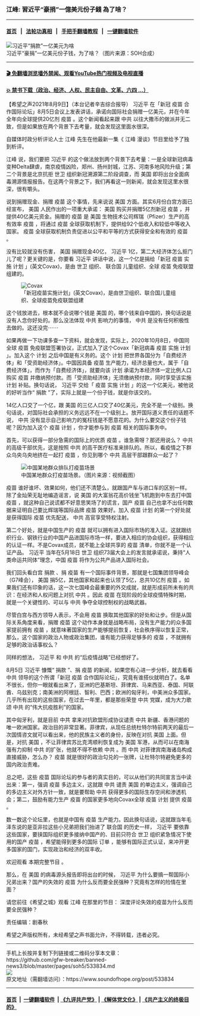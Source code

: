 ### 江峰: 習近平“豪捐”一億美元份子錢  為了啥？
------------------------

#### [首页](https://github.com/gfw-breaker/banned-news3/blob/master/README.md) &nbsp;&nbsp;|&nbsp;&nbsp; [法轮功真相](https://github.com/begood0513/basic/blob/master/README.md)  &nbsp;&nbsp;|&nbsp;&nbsp; [手把手翻墙教程](https://github.com/gfw-breaker/guides/wiki)  &nbsp;&nbsp;|&nbsp;&nbsp; [一键翻墙软件](https://github.com/gfw-breaker/nogfw/blob/master/README.md)  



<div><img alt="习近平“捐款”一亿美元为啥" src="https://img.soundofhope.org/2021-08/1628536306181.jpg"/>
<br/><figcaption class="caption">
 习近平“豪捐”一亿美元份子钱，为了啥？（图片来源：SOH合成）
</figcaption></div><hr/>

#### [ 🎬  免翻墙浏览墙外禁闻、观看YouTube热门视频及电视直播](https://github.com/gfw-breaker/HelloWorld)

#### [ 💥  禁书下载（政治、经济、人权、民主自由、文革、六四 ...）](https://github.com/gfw-breaker/books/blob/master/README.md)

<div><div class="Content__Wrapper sc-1bvya0-0 grZQxZ">
 <p class="meta-top">
  <span class="meta">
   【希望之声2021年8月9日】（本台记者辛吉综合报导）
  </span>
  <ok href="/term/1063">
   习近平
  </ok>
  在「新冠
  <ok href="/term/19628">
   疫苗
  </ok>
  合作国际论坛」8月5日会议上发表讲话，承诺向国际社会捐赠一亿美元，并在今年全年向全球提供20亿剂
  <ok href="/term/19628">
   疫苗
  </ok>
  。这个新闻看起来跟
  <ok href="/term/1059">
   中共
  </ok>
  以往大撒币的做派并无二致，但是如果放在两个背景下去考量，就会发现这里面水很深。
 </p>
 <p>
  自媒体时政分析评论人士
  <ok href="/term/3461">
   江峰
  </ok>
  先生在他最新一集《
  <ok href="/term/3461">
   江峰
  </ok>
  漫谈》节目里给予了独到析评。
 </p>
 <div class="AD_Embed__Wrap-sc-1xslmin-0 igMuqX module desktop">
  <div>
  </div>
 </div>
 <p>
  <ok href="/term/3461">
   江峰
  </ok>
  说，我们要把
  <ok href="/term/1063">
   习近平
  </ok>
  的这个做法放到两个背景下去考量：一是全球新冠病毒变种Delta肆虐，南京疫情凶险，郑州、扬州封城，江苏、河南多地风险升级；第二个背景是北京抗拒
  <ok href="/term/16055">
   世卫
  </ok>
  组织新冠溯源第二阶段调查，而
  <ok href="/term/1045">
   美国
  </ok>
  即将出台全面病毒溯源情报报告。在这两个背景之下，我们再看这一则新闻，就会发现这里水很深，很有嚼头。
 </p>
 <p>
  说到捐赠现金、捐赠
  <ok href="/term/19628">
   疫苗
  </ok>
  这个事情，先来说说
  <ok href="/term/1045">
   美国
  </ok>
  方面。其实6月份白宫方面已经宣布，
  <ok href="/term/1045">
   美国
  </ok>
  人民作出的一项重大承诺：
  <ok href="/term/1045">
   美国
  </ok>
  购买并捐赠5亿剂新冠
  <ok href="/term/19628">
   疫苗
  </ok>
  ，并提供40亿美元资金。捐赠的
  <ok href="/term/19628">
   疫苗
  </ok>
  是
  <ok href="/term/1045">
   美国
  </ok>
  生物技术公司辉瑞（Pfizer）生产的高有效率
  <ok href="/term/19628">
   疫苗
  </ok>
  ，将通过
  <ok href="/term/19628">
   疫苗
  </ok>
  全球获取机制下，提供给92个低收入和较低中等收入国家。
  <ok href="/term/19628">
   疫苗
  </ok>
  全球获取机制负责促进以公平和平等的方式获得安全和有效的
  <ok href="/term/19628">
   疫苗
  </ok>
  。
 </p>
 <p>
  没有比较就没有伤害，
  <ok href="/term/1045">
   美国
  </ok>
  捐赠现金40亿，
  <ok href="/term/1063">
   习近平
  </ok>
  1亿，第二大经济体怎么抠门儿了呢？更关键的是，你要看
  <ok href="/term/1063">
   习近平
  </ok>
  讲话中说，这一个亿是捐给「新冠
  <ok href="/term/19628">
   疫苗
  </ok>
  实施
  <ok href="/term/89202">
   计划
  </ok>
  」(英文Covax)，是由
  <ok href="/term/16055">
   世卫
  </ok>
  组织、
  <ok href="/term/2372">
   联合国
  </ok>
  儿童组织、全球
  <ok href="/term/19628">
   疫苗
  </ok>
  免疫联盟组建的。
 </p>
 <figure class="OImage__StyledFigure-sc-1lfley0-0 hHSfVg">
  <img alt="Covax" src="https://img.soundofhope.org/2021-08/1628535991816.jpg"/>
  <br/><figcaption>
   「新冠疫苗实施计划」(英文Covax)，是由世卫组织、联合国儿童组织、全球疫苗免疫联盟组建
  </figcaption>
 </figure>
 <p>
  这个钱放进去，根本就不会说哪个钱是
  <ok href="/term/1045">
   美国
  </ok>
  的，哪个钱来自中国的，换句话说是没有人念你好处的。那么没法体现
  <ok href="/term/1059">
   中共
  </ok>
  影响力的事情，
  <ok href="/term/1059">
   中共
  </ok>
  是没有任何积极性去做的。这还没完⋯⋯
 </p>
 <p>
  如果再做一下功课多查一下资料，就会发现，实际上，2020年10月8日，中国同全球
  <ok href="/term/19628">
   疫苗
  </ok>
  免疫联盟签署协议，正式加入了这个Covax「新冠病毒
  <ok href="/term/19628">
   疫苗
  </ok>
  实施
  <ok href="/term/89202">
   计划
  </ok>
  」。加入这个
  <ok href="/term/89202">
   计划
  </ok>
  之后中国是有义务的。这个
  <ok href="/term/89202">
   计划
  </ok>
  把世界各国分为「自费经济体」和「受资助经济体」。中国因具备
  <ok href="/term/19628">
   疫苗
  </ok>
  生产能力，经济总量也大，属于「自费经济体」，而作为「自费经济体」，就要向该
  <ok href="/term/89202">
   计划
  </ok>
  承诺为本经济体一定比例人口购买
  <ok href="/term/19628">
   疫苗
  </ok>
  并缴纳预付款。而「受资助经济体」无须缴纳预付款，同时享受该实施
  <ok href="/term/89202">
   计划
  </ok>
  补贴。换句话说，
  <ok href="/term/1063">
   习近平
  </ok>
  交给「
  <ok href="/term/19628">
   疫苗
  </ok>
  实施
  <ok href="/term/89202">
   计划
  </ok>
  」的这一个亿美元，被他说的好听当作“
  <ok href="/term/12474">
   捐款
  </ok>
  ”了，实际上就是一个份子钱，就是你该交的。
 </p>
 <p>
  14亿人口交了一个亿，跟
  <ok href="/term/1045">
   美国
  </ok>
  的三亿人口交了40亿美元，完全不是一个级别。换句话说，对国际社会承担的义务远远不在一个级别上。放开国际道义责任的话题不说，
  <ok href="/term/1059">
   中共
  </ok>
  没有显示自己影响力的冤枉钱是不愿意花的。为什么要交这个份子钱呢？因为加入这个
  <ok href="/term/19628">
   疫苗
  </ok>
  <ok href="/term/89202">
   计划
  </ok>
  ，你才能参与到
  <ok href="/term/19628">
   疫苗
  </ok>
  相关的国际事务中。
 </p>
 <p>
  首先，可以获得一部分急需的国际上的优质
  <ok href="/term/19628">
   疫苗
  </ok>
  。谁急需呀？那还用说么？
  <ok href="/term/1059">
   中共
  </ok>
  的高级干部优先，这是按照
  <ok href="/term/1059">
   中共
  </ok>
  的高干医疗标准来排队的。所以，看疫情之下群众乌央乌央地挤在一起打
  <ok href="/term/19628">
   疫苗
  </ok>
  ，你见到哪个
  <ok href="/term/1059">
   中共
  </ok>
  高层干部跟群众一起了？
 </p>
 <figure class="OImage__StyledFigure-sc-1lfley0-0 hHSfVg">
  <img alt="中国某地群众排队打疫苗场景" src="https://img.soundofhope.org/2021-08/1628536148384.jpg"/>
  <br/><figcaption>
   中国某地群众打疫苗场景。（图片来源：视频截图）
  </figcaption>
 </figure>
 <p>
  <ok href="/term/19628">
   疫苗
  </ok>
  谁好谁坏、效果如何，他们还不清楚么，就跟国产车与进口车的区别一样。除了金灿荣无耻地编造谣言，说
  <ok href="/term/1045">
   美国
  </ok>
  的大富翁花高价钱坐飞机跑到中东去打中国
  <ok href="/term/19628">
   疫苗
  </ok>
  ，就这种自己说谎都不好意思笑场了的谎言，国产
  <ok href="/term/19628">
   疫苗
  </ok>
  自己也拿不出任何数据来证明自己要比辉瑞等国际品牌
  <ok href="/term/19628">
   疫苗
  </ok>
  效果好。加入
  <ok href="/term/19628">
   疫苗
  </ok>
  <ok href="/term/89202">
   计划
  </ok>
  的第一个好处就是获得国际
  <ok href="/term/19628">
   疫苗
  </ok>
  优先配送，
  <ok href="/term/1059">
   中共
  </ok>
  高官享受特权注射。
 </p>
 <div class="AD_Embed__Wrap-sc-1xslmin-0 igMuqX module desktop">
  <div>
  </div>
 </div>
 <p>
  第二个好处，就是中国生产的
  <ok href="/term/19628">
   疫苗
  </ok>
  就可以拥有进入国际市场的准入证。这就跟纺织行业、钢铁行业的中国产品进国际市场一样，要进入相应的协会组织，获得相应的认证一样。不是Covax成员，就不能上全球共享的
  <ok href="/term/19628">
   疫苗
  </ok>
  清单，你就不是一个认证产品。
  <ok href="/term/1063">
   习近平
  </ok>
  当年在5月18日
  <ok href="/term/16055">
   世卫
  </ok>
  组织73届大会上的发言就承诺说，秉持“人类命运共同体”理念，中国
  <ok href="/term/19628">
   疫苗
  </ok>
  将作为公共产品进入国际社会。
 </p>
 <p>
  我们回头看白宫
  <ok href="/term/12474">
   捐款
  </ok>
  、捐
  <ok href="/term/19628">
   疫苗
  </ok>
  有一个国际事件背景，那就是七国集团领导峰会（G7峰会），
  <ok href="/term/1045">
   美国
  </ok>
  捐5亿，其他国家和起来也认领了5亿，总共10亿剂
  <ok href="/term/19628">
   疫苗
  </ok>
  。如果我们还有印象的话，这一次七国峰会最重要的外交成就，就是形成前所未有的共识：在经济和人权问题上对抗
  <ok href="/term/1059">
   中共
  </ok>
  。因此
  <ok href="/term/19628">
   疫苗
  </ok>
  在现阶段的全球疫情特殊时期，就是一个关键性的、可以与
  <ok href="/term/1059">
   中共
  </ok>
  争夺全球控制权的战略武器。
 </p>
 <p>
  尽管白宫与西方领导人表示，不会用
  <ok href="/term/19628">
   疫苗
  </ok>
  换取其他国家的好处和让步。但是从国际关系角度来看，捐赠
  <ok href="/term/19628">
   疫苗
  </ok>
  这个动作本身就是战略布局，没有生产能力的众多国家提前拥有
  <ok href="/term/19628">
   疫苗
  </ok>
  ，就意味著国家的生产能够提前恢复，社会秩序得以恢复正常，那么，这个国家的政治人物或政治集团，谁有能力获得足够多的
  <ok href="/term/19628">
   疫苗
  </ok>
  ，不就拥有足够的政治话事权么？
 </p>
 <p>
  同样的想法，
  <ok href="/term/1063">
   习近平
  </ok>
  和
  <ok href="/term/1059">
   中共
  </ok>
  的“后疫情战略”已经想好了。
 </p>
 <p>
  8月5日
  <ok href="/term/1063">
   习近平
  </ok>
  慷慨“
  <ok href="/term/12474">
   捐款
  </ok>
  ”、捐
  <ok href="/term/19628">
   疫苗
  </ok>
  的新闻，如果您有心进一步分析，就去看看
  <ok href="/term/1059">
   中共
  </ok>
  领导的这个所谓「新冠
  <ok href="/term/19628">
   疫苗
  </ok>
  合作国际论坛」，究竟有谁搭伙就明白了。名单不很长，但你一眼就看出来了，亚洲的巴基斯坦、菲律宾、马来西亚、泰国、阿联酋、乌兹别克；南美洲的阿根廷、智利、巴西；欧洲的匈牙利，中美洲众多国家。几乎所有出现的这些国家，在过去一年里，都是那些荣登
  <ok href="/term/1059">
   中共
  </ok>
  党媒，成为大力歌颂
  <ok href="/term/1059">
   中共
  </ok>
  的“伟大抗疫胜利”的国家。
 </p>
 <p>
  其中匈牙利，就是目前
  <ok href="/term/1059">
   中共
  </ok>
  拿来对抗欧盟形成协议谴责
  <ok href="/term/1059">
   中共
  </ok>
  新疆、香港问题的唯一欧洲国家。政治目的非常显著。菲律宾，从现任总统杜特尔特前两天的最后一次国情咨文就可以看出来，他的民族主义者的身份，反映在对抗
  <ok href="/term/1045">
   美国
  </ok>
  上面。但是，对抗
  <ok href="/term/1045">
   美国
  </ok>
  ，不让菲律宾苏比克湾顺利恢复成为
  <ok href="/term/1045">
   美国
  </ok>
  军港，从而可以在南海强有力抑制
  <ok href="/term/1059">
   中共
  </ok>
  的扩张，他就不得不依赖
  <ok href="/term/1059">
   中共
  </ok>
  。而
  <ok href="/term/1059">
   中共
  </ok>
  对菲律宾南海诸岛构成直接威胁，怎么办？
  <ok href="/term/19628">
   疫苗
  </ok>
  就是很好的政治勾兑的一张牌，让杜特尔特避免更多的国内政治责难。
 </p>
 <p>
  总之吧，这些
  <ok href="/term/19628">
   疫苗
  </ok>
  国际论坛的参与者的真实目的，可以从他们的共同宣言当中读出来：第一，强调
  <ok href="/term/19628">
   疫苗
  </ok>
  多边主义，这就跟
  <ok href="/term/1059">
   中共
  </ok>
  谴责
  <ok href="/term/1045">
   美国
  </ok>
  的单边主义，强调自己的多边主义对外方针一致，就是要帮助
  <ok href="/term/1059">
   中共
  </ok>
  获得更多的国际生存空间和渗透机会；第二，鼓励有能力生产
  <ok href="/term/19628">
   疫苗
  </ok>
  的国家更多地向Covax全球
  <ok href="/term/19628">
   疫苗
  </ok>
  <ok href="/term/89202">
   计划
  </ok>
  提供
  <ok href="/term/19628">
   疫苗
  </ok>
  。
 </p>
 <div class="AD_Embed__Wrap-sc-1xslmin-0 igMuqX module desktop">
  <div>
  </div>
 </div>
 <p>
  数一数这个论坛里，也就是中国有
  <ok href="/term/19628">
   疫苗
  </ok>
  生产能力。因此换句话说，这就跟当年毛泽东说的是亚非拉这些小兄弟把我们抬进了
  <ok href="/term/2372">
   联合国
  </ok>
  的历史一样，
  <ok href="/term/1063">
   习近平
  </ok>
  要依靠这些国家，要挟国际组织更多接纳中国产的、目前只符合
  <ok href="/term/16055">
   世卫
  </ok>
  组织紧急情况下使用的国产
  <ok href="/term/19628">
   疫苗
  </ok>
  ，希望能得到更多的国际
  <ok href="/term/59869">
   订单
  </ok>
  ，能够有国际正式认证，来冲开更多国家的国门，实现政治和经济的双丰收。
 </p>
 <p>
  欢迎观看
  <ok href="https://youtu.be/RBIBZe0EHfY">
   本期完整节目
  </ok>
  。
 </p>
 <p>
  那么，在
  <ok href="/term/1045">
   美国
  </ok>
  的病毒源头报告即将出台的时候，
  <ok href="/term/1063">
   习近平
  </ok>
  为什么要搞一帮国际小兄弟出来？国产的失效的
  <ok href="/term/19628">
   疫苗
  </ok>
  为什么反而要全民强种？究竟有怎样的险情在里面？
 </p>
 <p>
  请您前往《希望之城》观看
  <ok href="/term/3461">
   江峰
  </ok>
  在那里的节目：
  <ok href="https://landofhope.tv/p/1966">
   深度评论失效的疫苗为什么反而要全民强种？
  </ok>
 </p>
 <p class="meta-btm">
  责任编辑：剧春秋
 </p>
 <p class="meta-btm">
  希望之声版权所有，未经希望之声书面允许，不得转载，违者必究。
 </p>
</div>
</div>
<hr/>
手机上长按并复制下列链接或二维码分享本文章：<br/>
https://github.com/gfw-breaker/banned-news3/blob/master/pages/soh5/533834.md <br/>
<a href='https://github.com/gfw-breaker/banned-news3/blob/master/pages/soh5/533834.md'><img src='https://github.com/gfw-breaker/banned-news3/blob/master/pages/soh5/533834.md.png'/></a> <br/>
原文地址（需翻墙访问）：https://www.soundofhope.org/post/533834


------------------------
#### [首页](https://github.com/gfw-breaker/banned-news3/blob/master/README.md) &nbsp;|&nbsp; [一键翻墙软件](https://github.com/gfw-breaker/nogfw/blob/master/README.md) &nbsp;| [《九评共产党》](https://github.com/gfw-breaker/9ping.md/blob/master/README.md#九评之一评共产党是什么) | [《解体党文化》](https://github.com/gfw-breaker/jtdwh.md/blob/master/README.md) | [《共产主义的终极目的》](https://github.com/gfw-breaker/gczydzjmd.md/blob/master/README.md)


<img src='http://gfw-breaker.win/banned-news3/pages/soh5/533834.md' width='0px' height='0px'/>